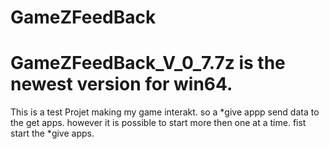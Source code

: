 # GameZFeedBack
# GameZFeedBack_V_0_7.7z is the newest version for win64.

This is a test Projet making my game interakt. so a *give appp send data to the get apps. however it is possible to start more then one at a time. fist start the *give apps.
